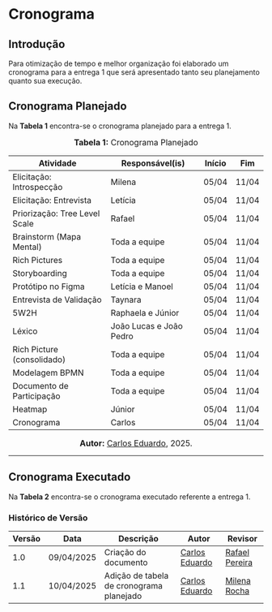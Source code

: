 # Cronograma

## Introdução

Para otimização de tempo e melhor organização foi elaborado um cronograma para a entrega 1 que será apresentado tanto seu planejamento quanto sua execução.

##  Cronograma Planejado

Na **Tabela 1** encontra-se o cronograma planejado para a entrega 1.

<font size="3"><p style="text-align: center"><b>Tabela 1:</b> Cronograma Planejado</p></font>

<center>

| Atividade                         | Responsável(is)              | Início   | Fim      |
|-----------------------------------|------------------------------|----------|----------|
| Elicitação: Introspecção          | Milena                       | 05/04    | 11/04    |
| Elicitação: Entrevista            | Letícia                      | 05/04    | 11/04    |
| Priorização: Tree Level Scale     | Rafael                       | 05/04    | 11/04    |
| Brainstorm (Mapa Mental)          | Toda a equipe                | 05/04    | 11/04    |
| Rich Pictures                     | Toda a equipe                | 05/04    | 11/04    |
| Storyboarding                     | Toda a equipe                | 05/04    | 11/04    |
| Protótipo no Figma                | Letícia e Manoel             | 05/04    | 11/04    |
| Entrevista de Validação           | Taynara                      | 05/04    | 11/04    |
| 5W2H                              | Raphaela e Júnior            | 05/04    | 11/04    |
| Léxico                            | João Lucas e João Pedro      | 05/04    | 11/04    |
| Rich Picture (consolidado)        | Toda a equipe                | 05/04    | 11/04    |
| Modelagem BPMN                    | Toda a equipe                | 05/04    | 11/04    |
| Documento de Participação         | Toda a equipe                | 05/04    | 11/04    |
| Heatmap                           | Júnior                       | 05/04    | 11/04    |
| Cronograma                        | Carlos                       | 05/04    | 11/04    |

</center>

<font size="3"><p style="text-align: center"><b>Autor:</b> [Carlos Eduardo](https://github.com/dudupaz), 2025.</p></font>

---

##  Cronograma Executado

Na **Tabela 2** encontra-se o cronograma executado referente a entrega 1.


### Histórico de Versão

| Versão | Data       | Descrição            | Autor                                              | Revisor                                          |
| ------ | ---------- | -------------------- | -------------------------------------------------- | ------------------------------------------------ |
| 1.0    | 09/04/2025 | Criação do documento | [Carlos Eduardo](https://github.com/dudupaz) | [Rafael Pereira](https://github.com/rafgpereira) |
| 1.1    | 10/04/2025 | Adição de tabela de cronograma planejado | [Carlos Eduardo](https://github.com/dudupaz) | [Milena Rocha](https://github.com/milenafrocha) |
